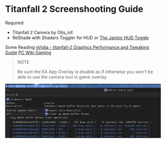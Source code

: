 # Titanfall 2 Screenshooting Guide

Required
* Titanfall 2 Camera by Otis_inf.
* ReShade with Shaders Toggler for HUD or [The Janitor HUD Toggle](http://www.moddb.com/games/titanfall-2/downloads/toggle-hud5)


Some Reading
[nVidia - titanfall-2 Graphics Performance and Tweaking Guide](https://www.nvidia.com/en-us/geforce/guides/gfecnt/titanfall-2-graphics-performance-and-tweaking-guide/)
[PC Wiki Gaming](https://www.pcgamingwiki.com/wiki/Titanfall_2)
>NOTE
>
> Be sure the EA App Overlay is disable as if otherwise you won't be able to use the camera tool in game overlay.

![image](/assets/images/TF2-Guides.png)
